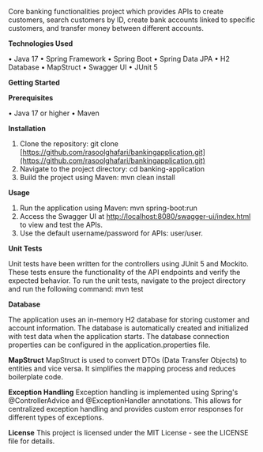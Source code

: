 Core banking functionalities project which provides APIs to create customers, search customers by ID, create bank accounts linked to specific customers, and transfer money between different accounts.

**Technologies Used**

•	Java 17
•	Spring Framework
•	Spring Boot
•	Spring Data JPA
•	H2 Database
•	MapStruct
•	Swagger UI
•	JUnit 5

**Getting Started**

**Prerequisites**

•	Java 17 or higher
•	Maven

**Installation**

1.	Clone the repository: git clone [https://github.com/rasoolghafari/bankingapplication.git](https://github.com/rasoolghafari/bankingapplication.git)
2.	Navigate to the project directory: cd banking-application
3.	Build the project using Maven: mvn clean install

**Usage**

1.	Run the application using Maven: mvn spring-boot:run
2.	Access the Swagger UI at [http://localhost:8080/swagger-ui/index.html](http://localhost:8080/swagger-ui/index.html) to view and test the APIs.
3.	Use the default username/password for APIs: user/user.

**Unit Tests**

Unit tests have been written for the controllers using JUnit 5 and Mockito. These tests ensure the functionality of the API endpoints and verify the expected behavior.
To run the unit tests, navigate to the project directory and run the following command:
mvn test

**Database**

The application uses an in-memory H2 database for storing customer and account information. The database is automatically created and initialized with test data when the application starts. The database connection properties can be configured in the application.properties file.

**MapStruct**
MapStruct is used to convert DTOs (Data Transfer Objects) to entities and vice versa. It simplifies the mapping process and reduces boilerplate code.

**Exception Handling**
Exception handling is implemented using Spring's @ControllerAdvice and @ExceptionHandler annotations. This allows for centralized exception handling and provides custom error responses for different types of exceptions.

**License**
This project is licensed under the MIT License - see the LICENSE file for details.

